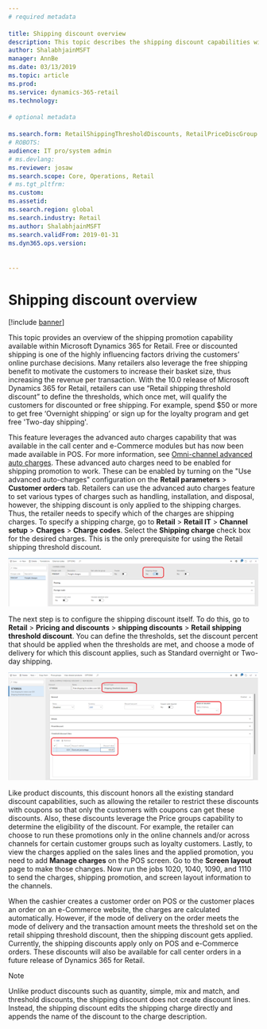 ```yaml
---
# required metadata

title: Shipping discount overview
description: This topic describes the shipping discount capabilities within Microsoft Dynamics 365 for Retail and the corresponding setup steps required to start using these discounts.
author: ShalabhjainMSFT
manager: AnnBe
ms.date: 03/13/2019
ms.topic: article
ms.prod: 
ms.service: dynamics-365-retail
ms.technology: 

# optional metadata

ms.search.form: RetailShippingThresholdDiscounts, RetailPriceDiscGroup
# ROBOTS: 
audience: IT pro/system admin
# ms.devlang: 
ms.reviewer: josaw
ms.search.scope: Core, Operations, Retail
# ms.tgt_pltfrm: 
ms.custom: 
ms.assetid: 
ms.search.region: global
ms.search.industry: Retail
ms.author: ShalabhjainMSFT
ms.search.validFrom: 2019-01-31
ms.dyn365.ops.version: 


---
```


# Shipping discount overview

[!include [banner](includes/banner.md)]

This topic provides an overview of the shipping promotion capability available within Microsoft Dynamics 365 for Retail. Free or discounted shipping is one of the highly influencing factors driving the customers’ online purchase decisions. Many retailers also leverage the free shipping benefit to motivate the customers to increase their basket size, thus increasing the revenue per transaction.  With the 10.0 release of Microsoft Dynamics 365 for Retail, retailers can use “Retail shipping threshold discount” to define the thresholds, which once met, will qualify the customers for discounted or free shipping. For example, spend $50 or more to get free ‘Overnight shipping’ or sign up for the loyalty program and get free 'Two-day shipping'. 

This feature leverages the advanced auto charges capability that was available in the call center and e-Commerce modules but has now been made available in POS. For more information, see [Omni-channel advanced auto charges](https://docs.microsoft.com/en-us/dynamics365/unified-operations/retail/omni-auto-charges). These advanced auto charges need to be enabled for shipping promotion to work. These can be enabled by turning on the "Use advanced auto-charges" configuration  on the **Retail parameters** > **Customer orders** tab. Retailers can use the advanced auto charges feature to set various types of charges such as handling, installation, and disposal, however, the shipping discount is only applied to the shipping charges. Thus, the retailer needs to specify which of the charges are shipping charges. To specify a shipping charge, go to **Retail** > **Retail IT** > **Channel setup** > **Charges** > **Charge codes**. Select the **Shipping charge** check box for the desired charges. This is the only prerequisite for using the Retail shipping threshold discount. 

![Specify a charge as shipping charge](./media/Specify_shipping_charge.png " Specify a charge as shipping charge ")

The next step is to configure the shipping discount itself. To do this, go to **Retail** > **Pricing and discounts** > **shipping discounts** > **Retail shipping threshold discount**. You can define the thresholds, set the discount percent that should be applied when the thresholds are met, and choose a mode of delivery for which this discount applies, such as Standard overnight or Two-day shipping.

![Create a retail shipping threshold discount](./media/shipping_discount_setup.png " Create a retail shipping threshold discount ")

Like product discounts, this discount honors all the existing standard discount capabilities, such as allowing the retailer to restrict these discounts with coupons so that only the customers with coupons can get these discounts. Also, these discounts leverage the Price groups capability to determine the eligibility of the discount. For example, the retailer can choose to run these promotions only in the online channels and/or across channels for certain customer groups such as loyalty customers. Lastly, to view the charges applied on the sales lines and the applied promotion, you need to add **Manage charges** on the POS screen. Go to the **Screen layout** page to make those changes. Now run the jobs 1020, 1040, 1090, and 1110 to send the charges, shipping promotion, and screen layout information to the channels. 

When the cashier creates a customer order on POS or the customer places an order on an e-Commerce website, the charges are calculated automatically. However, if the mode of delivery on the order meets the mode of delivery and the transaction amount meets the threshold set on the retail shipping threshold discount, then the shipping discount gets applied. Currently, the shipping discounts apply only on POS and e-Commerce orders. These discounts will also be available for call center orders in a future release of Dynamics 365 for Retail. 

> [!NOTE]
> Unlike product discounts such as quantity, simple, mix and match, and threshold discounts, the shipping discount does not create discount lines. Instead, the shipping discount edits the shipping charge directly and appends the name of the discount to the charge description. 
